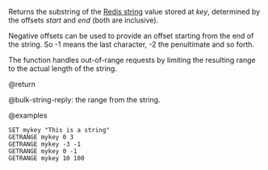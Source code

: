 Returns the substring of the [Redis string](/docs/data-types/strings) value stored at _key_, determined by the offsets _start_ and _end_ (both are inclusive).

Negative offsets can be used to provide an offset starting from the end of the string.
So -1 means the last character, -2 the penultimate and so forth.

The function handles out-of-range requests by limiting the resulting range to the actual length of the string.

@return

@bulk-string-reply: the range from the string.

@examples

```cli
SET mykey "This is a string"
GETRANGE mykey 0 3
GETRANGE mykey -3 -1
GETRANGE mykey 0 -1
GETRANGE mykey 10 100
```
